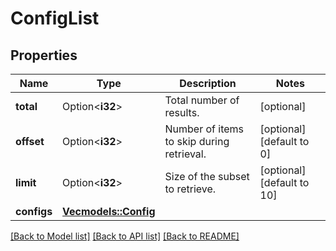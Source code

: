 # ConfigList

## Properties

Name | Type | Description | Notes
------------ | ------------- | ------------- | -------------
**total** | Option<**i32**> | Total number of results. | [optional]
**offset** | Option<**i32**> | Number of items to skip during retrieval. | [optional][default to 0]
**limit** | Option<**i32**> | Size of the subset to retrieve. | [optional][default to 10]
**configs** | [**Vec<models::Config>**](Config.md) |  | 

[[Back to Model list]](../README.md#documentation-for-models) [[Back to API list]](../README.md#documentation-for-api-endpoints) [[Back to README]](../README.md)


